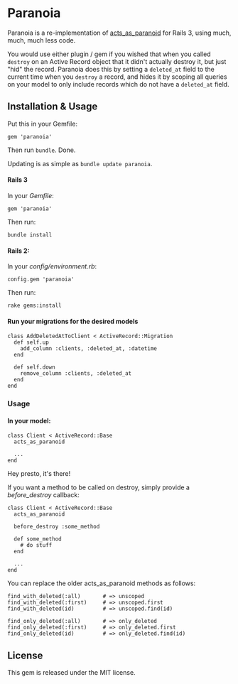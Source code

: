 # Paranoia

Paranoia is a re-implementation of [acts\_as\_paranoid](http://github.com/technoweenie/acts_as_paranoid) for Rails 3, using much, much, much less code.

You would use either plugin / gem if you wished that when you called `destroy` on an Active Record object that it didn't actually destroy it, but just "hid" the record. Paranoia does this by setting a `deleted_at` field to the current time when you `destroy` a record, and hides it by scoping all queries on your model to only include records which do not have a `deleted_at` field.

## Installation & Usage

Put this in your Gemfile:

    gem 'paranoia'

Then run `bundle`. Done.

Updating is as simple as `bundle update paranoia`.

#### Rails 3

In your _Gemfile_:

    gem 'paranoia'

Then run:

    bundle install

#### Rails 2:

In your _config/environment.rb_:

    config.gem 'paranoia'

Then run:

    rake gems:install

#### Run your migrations for the desired models

    class AddDeletedAtToClient < ActiveRecord::Migration
      def self.up
        add_column :clients, :deleted_at, :datetime
      end

      def self.down
        remove_column :clients, :deleted_at
      end
    end
    
### Usage

#### In your model:

    class Client < ActiveRecord::Base
      acts_as_paranoid

      ...
    end

Hey presto, it's there!

If you want a method to be called on destroy, simply provide a _before\_destroy_ callback:

    class Client < ActiveRecord::Base
      acts_as_paranoid

      before_destroy :some_method

      def some_method
        # do stuff
      end

      ...
    end

You can replace the older acts_as_paranoid methods as follows:

    find_with_deleted(:all)       # => unscoped
    find_with_deleted(:first)     # => unscoped.first
    find_with_deleted(id)         # => unscoped.find(id)

    find_only_deleted(:all)       # => only_deleted
    find_only_deleted(:first)     # => only_deleted.first
    find_only_deleted(id)         # => only_deleted.find(id)

## License

This gem is released under the MIT license.